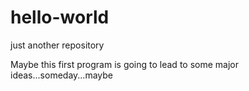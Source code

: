 # hello-world
just another repository

Maybe this first program is going to lead to some major ideas...someday...maybe
